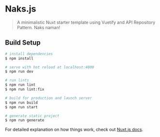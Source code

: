 # Naks.js

> A minimalistic Nuxt starter template using Vuetify and API Repository Pattern. Naks naman!

## Build Setup

```bash
# install dependencies
$ npm install

# serve with hot reload at localhost:4000
$ npm run dev

# run lints
$ npm run lint
$ npm run lint:fix

# build for production and launch server
$ npm run build
$ npm run start

# generate static project
$ npm run generate
```

For detailed explanation on how things work, check out [Nuxt.js docs](https://nuxtjs.org).
